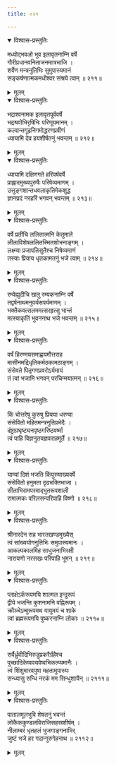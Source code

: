 ```yaml
---
title: ०२१

---
```

<div class="audioEmbed"  caption="सीतालक्ष्मी-वाचनम्" src="https://archive.org/download/nArAyaNIyam-shlokawise-audio/021/021_01.mp3"></div>
<details open><summary>विश्वास-प्रस्तुतिः</summary>

मध्योद्भवओ भुव इलावृतनाम्नि वर्षे  
गौरीप्रधानवनिताजनमात्रभाजि ।  
शर्वेण मन्त्रनुतिभिः सुमुपास्यमानं  
सङ्कर्षणात्मकमधीश्वर संश्रये त्वाम् ॥ २११॥
</details>
<details><summary>मूलम्</summary>

मध्योद्भवओ भुव इलावृतनाम्नि वर्षे  
गौरीप्रधानवनिताजनमात्रभाजि ।  
शर्वेण मन्त्रनुतिभिः सुमुपास्यमानं  
सङ्कर्षणात्मकमधीश्वर संश्रये त्वाम् ॥ २११॥
</details>



<div class="audioEmbed"  caption="सीतालक्ष्मी-वाचनम्" src="https://archive.org/download/nArAyaNIyam-shlokawise-audio/021/021_02.mp3"></div>
<details open><summary>विश्वास-प्रस्तुतिः</summary>

भद्राश्वनामक इलावृतपूर्ववर्षे  
भद्रश्रवोभिरृषिभिः परिणूयमानम् ।  
कल्पान्तगूढनिगमोद्धरणप्रवीणं  
ध्यायामि देव हयशीर्षतनुं भवन्तम् ॥ २१२॥
</details>
<details><summary>मूलम्</summary>

भद्राश्वनामक इलावृतपूर्ववर्षे  
भद्रश्रवोभिरृषिभिः परिणूयमानम् ।  
कल्पान्तगूढनिगमोद्धरणप्रवीणं  
ध्यायामि देव हयशीर्षतनुं भवन्तम् ॥ २१२॥
</details>



<div class="audioEmbed"  caption="सीतालक्ष्मी-वाचनम्" src="https://archive.org/download/nArAyaNIyam-shlokawise-audio/021/021_03.mp3"></div>
<details open><summary>विश्वास-प्रस्तुतिः</summary>

ध्यायामि दक्षिणगते हरिवर्षवर्षे  
प्राह्लादमुख्यपुरुषैः परिषेव्यमाणम् ।  
उत्तुङ्गशान्तधवलाकृतिमेकशुद्ध  
ज्ञानप्रदं नरहरिं भगवन् भवन्तम् ॥ २१३॥
</details>
<details><summary>मूलम्</summary>

ध्यायामि दक्षिणगते हरिवर्षवर्षे  
प्राह्लादमुख्यपुरुषैः परिषेव्यमाणम् ।  
उत्तुङ्गशान्तधवलाकृतिमेकशुद्ध  
ज्ञानप्रदं नरहरिं भगवन् भवन्तम् ॥ २१३॥
</details>



<div class="audioEmbed"  caption="सीतालक्ष्मी-वाचनम्" src="https://archive.org/download/nArAyaNIyam-shlokawise-audio/021/021_04.mp3"></div>
<details open><summary>विश्वास-प्रस्तुतिः</summary>

वर्षे प्रतीचि ललितात्मनि केतुमाले  
लीलाविशेषललितस्मितशोभनाङ्गम् ।  
लक्ष्म्या प्रजापतिसुतैश्च निषेव्यमाणं  
तस्याः प्रियाय धृतकामतनुं भजे त्वाम् ॥ २१४॥
</details>
<details><summary>मूलम्</summary>

वर्षे प्रतीचि ललितात्मनि केतुमाले  
लीलाविशेषललितस्मितशोभनाङ्गम् ।  
लक्ष्म्या प्रजापतिसुतैश्च निषेव्यमाणं  
तस्याः प्रियाय धृतकामतनुं भजे त्वाम् ॥ २१४॥
</details>



<div class="audioEmbed"  caption="सीतालक्ष्मी-वाचनम्" src="https://archive.org/download/nArAyaNIyam-shlokawise-audio/021/021_05.mp3"></div>
<details open><summary>विश्वास-प्रस्तुतिः</summary>

रम्येह्युदीचि खलु रम्यकनाम्नि वर्षे  
तद्वर्षनाथमनुवर्यसपर्यमाणम् ।  
भक्तैकवत्सलममत्सरहृत्सु भान्तं  
मत्स्याकृतिं भुवननाथ भजे भवन्तम् ॥ २१५॥
</details>
<details><summary>मूलम्</summary>

रम्येह्युदीचि खलु रम्यकनाम्नि वर्षे  
तद्वर्षनाथमनुवर्यसपर्यमाणम् ।  
भक्तैकवत्सलममत्सरहृत्सु भान्तं  
मत्स्याकृतिं भुवननाथ भजे भवन्तम् ॥ २१५॥
</details>



<div class="audioEmbed"  caption="सीतालक्ष्मी-वाचनम्" src="https://archive.org/download/nArAyaNIyam-shlokawise-audio/021/021_06.mp3"></div>
<details open><summary>विश्वास-प्रस्तुतिः</summary>

वर्षं हिरण्मयसमाह्वयमौत्तराह  
मासीनमद्रिधृतिकर्मठकामठाङ्गम् ।  
संसेवते पितृगणप्रवरोऽर्यमायं  
तं त्वां भजामि भगवन् परचिन्मयात्मन् ॥ २१६॥
</details>
<details><summary>मूलम्</summary>

वर्षं हिरण्मयसमाह्वयमौत्तराह  
मासीनमद्रिधृतिकर्मठकामठाङ्गम् ।  
संसेवते पितृगणप्रवरोऽर्यमायं  
तं त्वां भजामि भगवन् परचिन्मयात्मन् ॥ २१६॥
</details>



<div class="audioEmbed"  caption="सीतालक्ष्मी-वाचनम्" src="https://archive.org/download/nArAyaNIyam-shlokawise-audio/021/021_07.mp3"></div>
<details open><summary>विश्वास-प्रस्तुतिः</summary>

किं चोत्तरेषु कुरुषु प्रियया धरण्या  
संसेवितो महितमन्त्रनुतिप्रभेदैः ।  
दंष्ट्राग्रघृष्टघनपृष्ठगरिष्ठवर्ष्मा  
त्वं पाहि विज्ञनुतयज्ञवराहमूर्ते ॥ २१७॥
</details>
<details><summary>मूलम्</summary>

किं चोत्तरेषु कुरुषु प्रियया धरण्या  
संसेवितो महितमन्त्रनुतिप्रभेदैः ।  
दंष्ट्राग्रघृष्टघनपृष्ठगरिष्ठवर्ष्मा  
त्वं पाहि विज्ञनुतयज्ञवराहमूर्ते ॥ २१७॥
</details>



<div class="audioEmbed"  caption="सीतालक्ष्मी-वाचनम्" src="https://archive.org/download/nArAyaNIyam-shlokawise-audio/021/021_08.mp3"></div>
<details open><summary>विश्वास-प्रस्तुतिः</summary>

याम्यां दिशं भजति किंपुरुषाख्यवर्षे  
संसेवितो हनुमता दृढभक्तिभाजा ।  
सीताभिरामपरमाद्भुतरूपशाली  
रामात्मकः परिलसन्परिपाहि विष्णो ॥ २१८॥
</details>
<details><summary>मूलम्</summary>

याम्यां दिशं भजति किंपुरुषाख्यवर्षे  
संसेवितो हनुमता दृढभक्तिभाजा ।  
सीताभिरामपरमाद्भुतरूपशाली  
रामात्मकः परिलसन्परिपाहि विष्णो ॥ २१८॥
</details>



<div class="audioEmbed"  caption="सीतालक्ष्मी-वाचनम्" src="https://archive.org/download/nArAyaNIyam-shlokawise-audio/021/021_09.mp3"></div>
<details open><summary>विश्वास-प्रस्तुतिः</summary>

श्रीनारदेन सह भारतखण्डमुख्यैस्  
त्वं सांख्ययोगनुतिभिः समुपास्यमानः ।  
आकल्पकालमिह साधुजनाभिरक्षी  
नारायणो नरसखः परिपाहि भूमन् ॥ २१९॥
</details>
<details><summary>मूलम्</summary>

श्रीनारदेन सह भारतखण्डमुख्यैस्  
त्वं सांख्ययोगनुतिभिः समुपास्यमानः ।  
आकल्पकालमिह साधुजनाभिरक्षी  
नारायणो नरसखः परिपाहि भूमन् ॥ २१९॥
</details>



<div class="audioEmbed"  caption="सीतालक्ष्मी-वाचनम्" src="https://archive.org/download/nArAyaNIyam-shlokawise-audio/021/021_10.mp3"></div>
<details open><summary>विश्वास-प्रस्तुतिः</summary>

प्लाक्षेऽर्करूपमयि शाल्मल इन्दुरूपं  
द्वीये भजन्ति कुशनामनि वह्निरूपम् ।  
क्रौञ्चेऽम्बुरूपमथ वायुमयं च शाके  
त्वां ब्रह्मरूपमयि पुष्करनाम्नि लोकाः ॥ २११०॥
</details>
<details><summary>मूलम्</summary>

प्लाक्षेऽर्करूपमयि शाल्मल इन्दुरूपं  
द्वीये भजन्ति कुशनामनि वह्निरूपम् ।  
क्रौञ्चेऽम्बुरूपमथ वायुमयं च शाके  
त्वां ब्रह्मरूपमयि पुष्करनाम्नि लोकाः ॥ २११०॥
</details>



<div class="audioEmbed"  caption="सीतालक्ष्मी-वाचनम्" src="https://archive.org/download/nArAyaNIyam-shlokawise-audio/021/021_11.mp3"></div>
<details open><summary>विश्वास-प्रस्तुतिः</summary>

सर्वैर्ध्रुवीदिभिरुडुप्रकरैर्ग्रहैश्च  
पुच्छादिकेष्ववयवेष्वभिकल्प्यमानैः ।  
त्वं शिंशुमारवपुषा महतामुपास्यः  
सन्ध्यासु रुन्धि नरकं मम सिन्धुशायैन् ॥ २१११॥
</details>
<details><summary>मूलम्</summary>

सर्वैर्ध्रुवीदिभिरुडुप्रकरैर्ग्रहैश्च  
पुच्छादिकेष्ववयवेष्वभिकल्प्यमानैः ।  
त्वं शिंशुमारवपुषा महतामुपास्यः  
सन्ध्यासु रुन्धि नरकं मम सिन्धुशायैन् ॥ २१११॥
</details>



<div class="audioEmbed"  caption="सीतालक्ष्मी-वाचनम्" src="https://archive.org/download/nArAyaNIyam-shlokawise-audio/021/021_12.mp3"></div>
<details open><summary>विश्वास-प्रस्तुतिः</summary>

पातालमूलभुवि शेषतनुं भवन्तं  
लोकैककुण्डलविराजिसहस्रशीर्षम् ।  
नीलाम्बरं धृतहलं भुजगाङ्गनाभिर्  
जुष्टं भजे हर गदान्गुरुगेहनाथ ॥ २११२॥
</details>
<details><summary>मूलम्</summary>

पातालमूलभुवि शेषतनुं भवन्तं  
लोकैककुण्डलविराजिसहस्रशीर्षम् ।  
नीलाम्बरं धृतहलं भुजगाङ्गनाभिर्  
जुष्टं भजे हर गदान्गुरुगेहनाथ ॥ २११२॥
</details>

